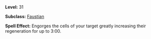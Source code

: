 <!-- TITLE: Spell: Cell Engorgement -->
<!-- SUBTITLE:  -->

**Level:** 31

**Subclass:** [Faustian](faustian)

**Spell Effect:** Engorges the cells of your target greatly increasing their regeneration for up to 3:00.